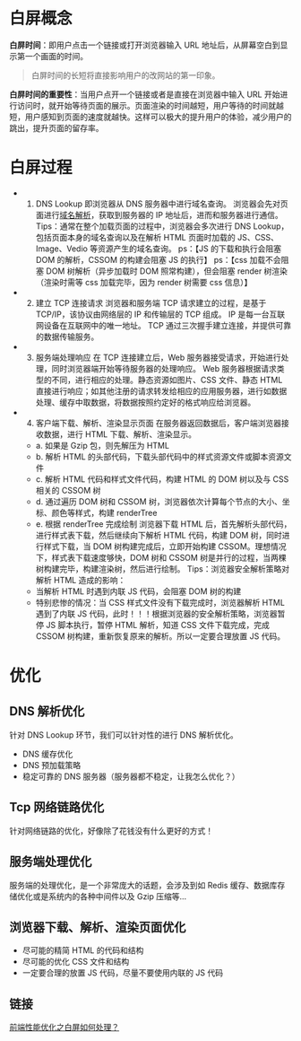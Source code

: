 # 白屏概念

**白屏时间**：即用户点击一个链接或打开浏览器输入 URL 地址后，从屏幕空白到显示第一个画面的时间。

> 白屏时间的长短将直接影响用户的改网站的第一印象。

**白屏时间的重要性**：当用户点开一个链接或者是直接在浏览器中输入 URL 开始进行访问时，就开始等待页面的展示。页面渲染的时间越短，用户等待的时间就越短，用户感知到页面的速度就越快。这样可以极大的提升用户的体验，减少用户的跳出，提升页面的留存率。

# 白屏过程

- 1. DNS Lookup
     即浏览器从 DNS 服务器中进行域名查询。
     浏览器会先对页面进行[域名解析]()，获取到服务器的 IP 地址后，进而和服务器进行通信。
     Tips：通常在整个加载页面的过程中，浏览器会多次进行 DNS Lookup，包括页面本身的域名查询以及在解析 HTML 页面时加载的 JS、CSS、Image、Vedio 等资源产生的域名查询。
     ps：【JS 的下载和执行会阻塞 DOM 的解析，CSSOM 的构建会阻塞 JS 的执行】
     ps：【css 加载不会阻塞 DOM 树解析（异步加载时 DOM 照常构建），但会阻塞 render 树渲染（渲染时需等 css 加载完毕，因为 render 树需要 css 信息）】

- 2. 建立 TCP 连接请求
     浏览器和服务端 TCP 请求建立的过程，是基于 TCP/IP，该协议由网络层的 IP 和传输层的 TCP 组成。
     IP 是每一台互联网设备在互联网中的唯一地址。
     TCP 通过三次握手建立连接，并提供可靠的数据传输服务。

- 3. 服务端处理响应
     在 TCP 连接建立后，Web 服务器接受请求，开始进行处理，同时浏览器端开始等待服务器的处理响应。
     Web 服务器根据请求类型的不同，进行相应的处理。静态资源如图片、CSS 文件、静态 HTML 直接进行响应；如其他注册的请求转发给相应的应用服务器，进行如数据处理、缓存中取数据，将数据按照约定好的格式响应给浏览器。
- 4. 客户端下载、解析、渲染显示页面
     在服务器返回数据后，客户端浏览器接收数据，进行 HTML 下载、解析、渲染显示。
  - a. 如果是 Gzip 包，则先解压为 HTML
  - b. 解析 HTML 的头部代码，下载头部代码中的样式资源文件或脚本资源文件
  - c. 解析 HTML 代码和样式文件代码，构建 HTML 的 DOM 树以及与 CSS 相关的 CSSOM 树
  - d. 通过遍历 DOM 树和 CSSOM 树，浏览器依次计算每个节点的大小、坐标、颜色等样式，构建 renderTree
  - e. 根据 renderTree 完成绘制
    浏览器下载 HTML 后，首先解析头部代码，进行样式表下载，然后继续向下解析 HTML 代码，构建 DOM 树，同时进行样式下载，当 DOM 树构建完成后，立即开始构建 CSSOM。理想情况下，样式表下载速度够快，DOM 树和 CSSOM 树是并行的过程，当两棵树构建完毕，构建渲染树，然后进行绘制。
    Tips：浏览器安全解析策略对解析 HTML 造成的影响：
  - 当解析 HTML 时遇到内联 JS 代码，会阻塞 DOM 树的构建
  - 特别悲惨的情况：当 CSS 样式文件没有下载完成时，浏览器解析 HTML 遇到了内联 JS 代码，此时！！！根据浏览器的安全解析策略，浏览器暂停 JS 脚本执行，暂停 HTML 解析，知道 CSS 文件下载完成，完成 CSSOM 树构建，重新恢复原来的解析。所以一定要合理放置 JS 代码。

# 优化

## DNS 解析优化

针对 DNS Lookup 环节，我们可以针对性的进行 DNS 解析优化。

- DNS 缓存优化
- DNS 预加载策略
- 稳定可靠的 DNS 服务器（服务器都不稳定，让我怎么优化？）

## Tcp 网络链路优化

针对网络链路的优化，好像除了花钱没有什么更好的方式！

## 服务端处理优化

服务端的处理优化，是一个非常庞大的话题，会涉及到如 Redis 缓存、数据库存储优化或是系统内的各种中间件以及 Gzip 压缩等...

## 浏览器下载、解析、渲染页面优化

- 尽可能的精简 HTML 的代码和结构
- 尽可能的优化 CSS 文件和结构
- 一定要合理的放置 JS 代码，尽量不要使用内联的 JS 代码

## 链接

[前端性能优化之白屏如何处理？](https://zhuanlan.zhihu.com/p/367120118)
